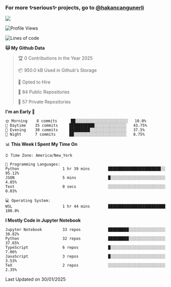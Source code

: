 ### For more ✨serious✨ projects, go to [@hakancangunerli](https://github.com/hakancangunerli)

![](https://github-readme-stats.vercel.app/api/top-langs/?username=johngunerli&layout=compact&hide=jupyter%20notebook,tex,html,shell,CSS,Ruby,Makefile,EmberScript,MATLAB,C&langs_count=6&exclude_repo=2015-csharp,gt_code,gsu_code,uga_code,uga_robotics)

<!--START_SECTION:waka-->
![Profile Views](http://img.shields.io/badge/Profile%20Views-0-blue)

![Lines of code](https://img.shields.io/badge/From%20Hello%20World%20I%27ve%20Written-482251%20lines%20of%20code-blue)

**🐱 My Github Data** 

> 🏆 0 Contributions in the Year 2025
 > 
> 📦 950.0 kB Used in Github's Storage 
 > 
> 💼 Opted to Hire
 > 
> 📜 84 Public Repositories 
 > 
> 🔑 57 Private Repositories  
 > 
**I'm an Early 🐤** 

```text
🌞 Morning    8 commits      ██░░░░░░░░░░░░░░░░░░░░░░░   10.0% 
🌆 Daytime    35 commits     ███████████░░░░░░░░░░░░░░   43.75% 
🌃 Evening    30 commits     █████████░░░░░░░░░░░░░░░░   37.5% 
🌙 Night      7 commits      ██░░░░░░░░░░░░░░░░░░░░░░░   8.75%

```


📊 **This Week I Spent My Time On** 

```text
⌚︎ Time Zone: America/New_York

💬 Programming Languages: 
Python                   1 hr 39 mins        ███████████████████████░░   95.12% 
JSON                     5 mins              █░░░░░░░░░░░░░░░░░░░░░░░░   4.85% 
Text                     0 secs              ░░░░░░░░░░░░░░░░░░░░░░░░░   0.03%

💻 Operating System: 
WSL                      1 hr 44 mins        █████████████████████████   100.0%

```

**I Mostly Code in Jupyter Notebook** 

```text
Jupyter Notebook         33 repos            █████████░░░░░░░░░░░░░░░░   38.82% 
Python                   32 repos            █████████░░░░░░░░░░░░░░░░   37.65% 
TypeScript               6 repos             █░░░░░░░░░░░░░░░░░░░░░░░░   7.06% 
JavaScript               3 repos             █░░░░░░░░░░░░░░░░░░░░░░░░   3.53% 
TeX                      2 repos             ░░░░░░░░░░░░░░░░░░░░░░░░░   2.35%

```



 Last Updated on 30/01/2025
<!--END_SECTION:waka-->


